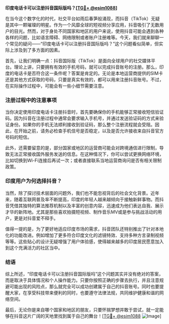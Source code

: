**印度电话卡可以注册抖音国际版吗？[[TG💪+ @esim1088](https://t.me/s/esim1088)]**

在当今这个数字化的时代，社交平台如雨后春笋般涌现，而抖音（TikTok）无疑是其中一颗璀璨的明星。作为一个风靡全球的短视频分享应用，抖音吸引了无数用户的目光。然而，对于身处不同国家和地区的用户来说，使用抖音可能会遇到各种各样的问题，比如语言障碍、网络限制或者账户注册难等。今天，我们就来聊聊一个常见的疑问——“印度电话卡可以注册抖音国际版吗？”这个问题看似简单，但实际上涉及到了多方面的因素。

首先，让我们明确一点：抖音国际版（TikTok）是面向全球用户的社交媒体平台。理论上讲，只要拥有有效的手机号码，就可以完成抖音账号的注册。那么，印度的电话卡是否符合这一条件呢？答案是肯定的。无论是本地运营商提供的SIM卡还是其他方式获取的号码，只要是真实有效的，都可以用来注册抖音账号。不过，在实际操作过程中，可能会有一些小细节需要注意。

### 注册过程中的注意事项

当你决定使用印度电话卡注册抖音时，首先要确保你的手机能够正常接收短信验证码。因为抖音在注册过程中通常会要求输入手机号，并通过发送验证码的方式来验证身份。如果你的手机无法顺利接收到验证码，那么整个注册流程就会受阻。因此，在开始之前，请务必检查手机信号是否稳定，以及是否允许接收来自抖音官方号码的短信。

此外，还需要留意的是，部分国家或地区的运营商可能会对跨境通信进行限制，导致无法正常接收国外服务发送的信息。在这种情况下，你可以尝试更换网络环境，比如切换到Wi-Fi连接后再试一次；或者直接联系当地运营商询问是否有相关限制政策。

### 印度用户为何选择抖音？

当然，除了探讨技术层面的问题外，我们也不能忽视背后的社会文化背景。近年来，随着互联网普及率不断提高，印度的年轻人越来越倾向于接触新鲜事物。而抖音凭借其独特的算法推荐机制以及丰富的创意内容，迅速成为他们表达自我、展示才华的新阵地。尤其是那些喜欢拍摄短视频、制作音乐MV或是参与挑战活动的用户，更是对抖音爱不释手。

值得一提的是，为了更好地适应印度市场的需求，抖音团队还特别推出了针对本地化的功能改进。例如增加了更多符合印度文化的滤镜特效、支持多种方言录制视频等等。这些贴心的设计无疑增强了用户体验感，使得越来越多的印度居民愿意加入到这个充满活力的社区当中。

### 结语

综上所述，“印度电话卡可以注册抖音国际版吗”这个问题其实并没有绝对的答案，而是取决于具体情况和个人操作能力。只要你按照正确的步骤去执行，并且注意规避可能出现的风险点，那么就完全可以成功创建属于自己的抖音账号。同时也要提醒大家，在享受科技带来便利的同时，也要遵守法律法规，共同维护健康和谐的网络空间。

最后，无论你是来自哪个国家和地区的朋友，只要怀揣梦想并敢于尝试，就一定能够在抖音这片广阔的天地里找到属于自己的舞台！[[TG💪+ @esim1088](https://t.me/s/esim1088) ![Image](https://i.postimg.cc/4NQfJmqS/Snipaste-2025-05-13-00-14-12.png)]